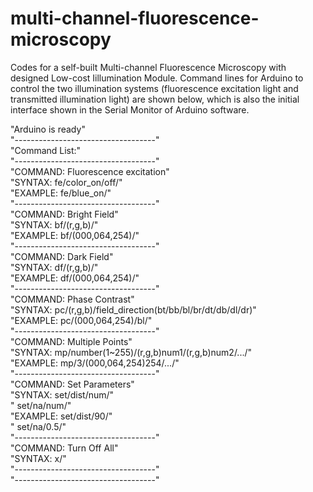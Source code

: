 # multi-channel-fluorescence-microscopy
Codes for a self-built  Multi-channel Fluorescence Microscopy with designed Low-cost Iillumination Module.
Command lines for Arduino to control the two illumination systems (fluorescence excitation light and transmitted illumination light) are shown below, which is also the initial interface shown in the Serial Monitor of Arduino software.  

"Arduino is ready"    
"-----------------------------------"  
"Command List:"  
"-----------------------------------"  
"COMMAND: Fluorescence excitation"  
"SYNTAX:  fe/color_on/off/"  
"EXAMPLE: fe/blue_on/"  
"-----------------------------------"  
"COMMAND: Bright Field"  
"SYNTAX:  bf/(r,g,b)/"  
"EXAMPLE: bf/(000,064,254)/"  
"-----------------------------------"  
"COMMAND: Dark Field"  
"SYNTAX:  df/(r,g,b)/"  
"EXAMPLE: df/(000,064,254)/"  
"-----------------------------------"  
"COMMAND: Phase Contrast"  
"SYNTAX:  pc/(r,g,b)/field_direction(bt/bb/bl/br/dt/db/dl/dr)"  
"EXAMPLE: pc/(000,064,254)/bl/"  
"-----------------------------------"  
"COMMAND: Multiple Points"  
"SYNTAX:  mp/number(1~255)/(r,g,b)num1/(r,g,b)num2/.../"  
"EXAMPLE: mp/3/(000,064,254)254/.../"  
"-----------------------------------"  
"COMMAND: Set Parameters"  
"SYNTAX:  set/dist/num/"  
"         set/na/num/"  
"EXAMPLE: set/dist/90/"  
"         set/na/0.5/"  
"-----------------------------------"  
"COMMAND: Turn Off All"  
"SYNTAX:  x/"  
"-----------------------------------"  
"-----------------------------------"  
